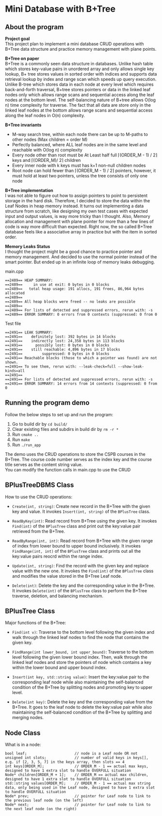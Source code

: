 # Mini Database with B+Tree 

## About the program
**Project goal** <br> 
This project plan to implement a mini database CRUD operations with B+Tree data structure and practice memory management with plane points. <br> 

**B+Tree on paper** <br>
B+Tree is a commonly seen data structure in databases. Unlike hash table which stores key-value pairs in unordered array and only allows single key lookup, B+ tree stores values in sorted order with indices and supports data retrieval lookup by index and range scan which speeds up query execution. Unlike B-tree which stores data in each node at every level which requires back-and-forth traversal, B+tree stores pointers or data in the linked leaf nodes only which allows range scans and sequential access along the leaf 
nodes at the bottom level. The self-balancing nature of B+tree allows O(log n) time complexity for traverse. The fact that all data are store only in the linked leaf nodes at the bottom allows range scans and sequential access along the leaf nodes in O(n) complexity. <br>
 
**B+Tree invariants**
- M-way search tree, within each node there can be up to M-paths to other nodes (Max children = order M)
- Perfectly balanced, where ALL leaf nodes are in the same level and reachable with O(log n) complexity
- Every node other than root must be At Least half full ⌈(ORDER_M - 1) / 2⌉ keys and ⌈(ORDER_M)/  2⌉ children
- Every inner node with k keys must has k+1 non-null children nodes
- Root node can hold fewer than ⌈(ORDER_M - 1) / 2⌉ pointers, however, it must hold at least two pointers, unless the tree consists of only one node

**B+Tree implementation** <br> 
I was not able to figure out how to assign pointers to point to persistent storage in the hard disk. Therefore, I decided to store the data within the Leaf Nodes in heap memory instead. It turns out implementing a data structure from scratch, like designing my own test cases with expected input and output values, is way more tricky than I thought. Also, Memory allocation and management with plane pointer for more than a few lines of code is way more difficult than expected. Right now, the so called B+Tree database feels like a associative array in practice but with the item in sorted order. <br>

**Memory Leaks Status** <br>
I thought the project might be a good chance to practice pointer and memory management.
And decided to use the normal pointer instead of the smart pointer. 
But ended up in an infinite loop of memory leaks debugging. <br>   

main.cpp <br> 
```
==2489== HEAP SUMMARY:
==2489==     in use at exit: 0 bytes in 0 blocks
==2489==   total heap usage: 191 allocs, 191 frees, 86,964 bytes allocated
==2489==
==2489== All heap blocks were freed -- no leaks are possible
==2489==
==2489== For lists of detected and suppressed errors, rerun with: -s
==2489== ERROR SUMMARY: 0 errors from 0 contexts (suppressed: 0 from 0
```

Test file<br>
```
==2491== LEAK SUMMARY:
==2491==    definitely lost: 392 bytes in 14 blocks
==2491==    indirectly lost: 24,358 bytes in 113 blocks
==2491==      possibly lost: 0 bytes in 0 blocks
==2491==    still reachable: 4,896 bytes in 17 blocks
==2491==         suppressed: 0 bytes in 0 blocks
==2491== Reachable blocks (those to which a pointer was found) are not shown.
==2491== To see them, rerun with: --leak-check=full --show-leak-kinds=all
==2491==
==2491== For lists of detected and suppressed errors, rerun with: -s
==2491== ERROR SUMMARY: 14 errors from 14 contexts (suppressed: 0 from 0
```


## Running the program demo
Follow the below steps to set up and run the program:
1. Go to build dir by ```cd build/```
2. Clear existing files and subdirs in build dir by ```rm -r *```
3. Run ```cmake ..```
4. Run ```make```
5. Run ```./run_app``` 

The demo uses the CRUD operations to store the CSPB courses in the B+Tree. The course code number serves as the index key and the course title serves as the content string value. <br>
You can modify the function calls in main.cpp to use the CRUD <br>



## BPlusTreeDBMS Class
How to use the CRUD operations: <br>
- ```Create(int, string)```: Create new record in the B+Tree with the given key and value. It invokes ```Insert(int, string)``` of the ```BPlusTree``` class. 

- ```ReadByKey(int)```: Read record from B+Tree using the given key. It invokes ```Find(int)``` of the ```BPlusTree``` class and print out the key:value pair retrieved from the B+Tree.<br>

- ```ReadByRange(int, int)```: Read record from B+Tree with the given range of index from lower bound to upper bound inclusively. It invokes ```FindRange(int, int)``` of the ```BPlusTree``` class and prints out all the key:value pairs reocrd within the range index. 

- ```Update(int, string)```: Find the record with the given key and replace value with the new one. It invokes the ```Find(int)``` of the ```BPlusTree``` class and modifies the value stored in the B+Tree Leaf node. <br> 

- ```Delete(int)```: Delete the key and the corresponding value in the B+Tree. It invokes ```Delete(int)``` of the ```BPlusTree``` class to perform the B+Tree traverse, deletion, and balancing mechanism. <br>


## BPlusTree Class
Major functions of the B+Tree: <br> 
- ```Find(int v)```: Traverse to the bottom level following the given index and walk through the linked leaf nodes to find the node that contains the given key.

- ```FindRange(int lower_bound, int upper_bound)```: Traverse to the bottom level following the given lower bound index. Then, walk through the linked leaf nodes and store the pointers of node which contains a key within the lower bound and upper bound index. 

- ```Insert(int key, std::string value)```: Insert the key:value pair to the corresponding leaf node while also maintaining the self-balanced condition of the B+Tree by splitting nodes and promoting key to upper level. 

- ```Delete(int key)```: Delete the key and the corresponding value from the B+Tree. It goes to the leaf node to delete the key:value pair while also maintaining the self-balanced condition of the B+Tree by splitting and merging nodes. 

## Node Class
What is in a node: <br> 
```
bool leaf;                      // node is a Leaf node OR not  
unsigned int slots;             // number of valid keys in keys[], e.g. if [2, 3, 5, 7] in the keys array, then slots == 4
int keys[ORDER_M];              // ORDER_M - 1 == actual max keys, designed to have 1 extra slot to handle OVERFULL situation 
Node* children[ORDER_M + 1];    // ORDER_M == actual max children, designed to have 1 extra slot to handle OVERFULL situation 
std::string values[ORDER_M];    // ORDER_M - 1 == actual max string data, only being used in the Leaf node, designed to have 1 extra slot to handle OVERFULL situation 
Node* prev;                     // pointer for Leaf node to link to the previous leaf node (on the left)
Node* next;                     // pointer for Leaf node to link to the next leaf node (on the right)
```


